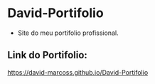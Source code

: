 # David-Portifolio
 - Site do meu portifolio profissional.
 
## Link do Portifolio:
https://david-marcoss.github.io/David-Portifolio
